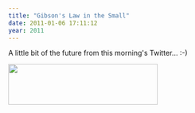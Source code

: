 ```yaml
---
title: "Gibson's Law in the Small"
date: 2011-01-06 17:11:12
year: 2011
---
```

A little bit of the future from this morning's Twitter... :-)

<img title="future" src="{{site.github.url}}/files/2011/01/future-300x82.png" alt="" width="300" height="82" />
